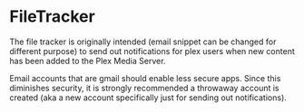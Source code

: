 # FileTracker


The file tracker is originally intended (email snippet can be changed for different purpose) to send out notifications for plex users when new content has been added to the Plex Media Server.

Email accounts that are gmail should enable less secure apps. Since this diminishes security, it is strongly recommended a throwaway account is created (aka a new account specifically just for sending out notifications).
